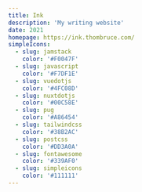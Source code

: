 ```yaml
---
title: Ink
description: 'My writing website'
date: 2021
homepage: https://ink.thombruce.com/
simpleIcons:
  - slug: jamstack
    color: '#F0047F'
  - slug: javascript
    color: '#F7DF1E'
  - slug: vuedotjs
    color: '#4FC08D'
  - slug: nuxtdotjs
    color: '#00C58E'
  - slug: pug
    color: '#A86454'
  - slug: tailwindcss
    color: '#38B2AC'
  - slug: postcss
    color: '#DD3A0A'
  - slug: fontawesome
    color: '#339AF0'
  - slug: simpleicons
    color: '#111111'
---
```

